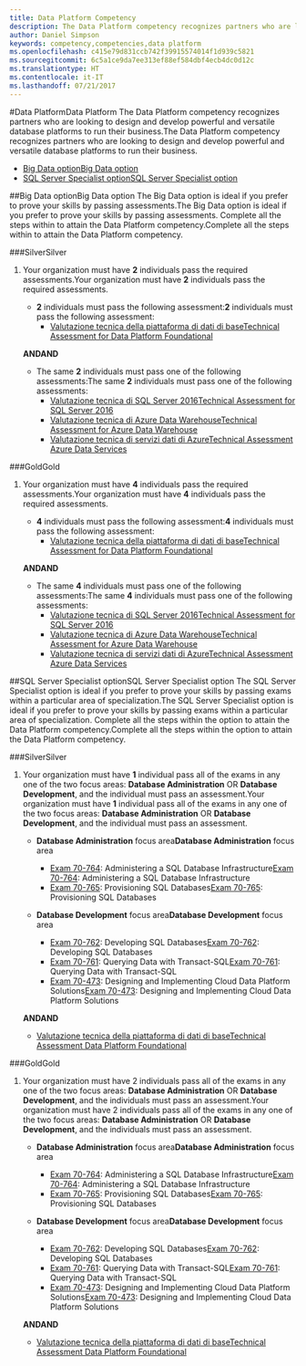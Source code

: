 ```yaml
---
title: Data Platform Competency
description: The Data Platform competency recognizes partners who are looking to design and develop powerful and versatile database platforms to run their business.
author: Daniel Simpson
keywords: competency,competencies,data platform
ms.openlocfilehash: c415e79d831ccb742f39915574014f1d939c5821
ms.sourcegitcommit: 6c5a1ce9da7ee313ef88ef584dbf4ecb4dc0d12c
ms.translationtype: HT
ms.contentlocale: it-IT
ms.lasthandoff: 07/21/2017
---
```

#<a name="data-platform"></a><span data-ttu-id="72e2c-104">Data Platform</span><span class="sxs-lookup"><span data-stu-id="72e2c-104">Data Platform</span></span>
<span data-ttu-id="72e2c-105">The Data Platform competency recognizes partners who are looking to design and develop powerful and versatile database platforms to run their business.</span><span class="sxs-lookup"><span data-stu-id="72e2c-105">The Data Platform competency recognizes partners who are looking to design and develop powerful and versatile database platforms to run their business.</span></span>

- [<span data-ttu-id="72e2c-106">Big Data option</span><span class="sxs-lookup"><span data-stu-id="72e2c-106">Big Data option</span></span>](#big-data-option) 
- [<span data-ttu-id="72e2c-107">SQL Server Specialist option</span><span class="sxs-lookup"><span data-stu-id="72e2c-107">SQL Server Specialist option</span></span>](#sql-server-specialist-option)

##<a name="big-data-option"></a><span data-ttu-id="72e2c-108">Big Data option</span><span class="sxs-lookup"><span data-stu-id="72e2c-108">Big Data option</span></span>
<span data-ttu-id="72e2c-109">The Big Data option is ideal if you prefer to prove your skills by passing assessments.</span><span class="sxs-lookup"><span data-stu-id="72e2c-109">The Big Data option is ideal if you prefer to prove your skills by passing assessments.</span></span> <span data-ttu-id="72e2c-110">Complete all the steps within to attain the Data Platform competency.</span><span class="sxs-lookup"><span data-stu-id="72e2c-110">Complete all the steps within to attain the Data Platform competency.</span></span>

###<a name="silver"></a><span data-ttu-id="72e2c-111">Silver</span><span class="sxs-lookup"><span data-stu-id="72e2c-111">Silver</span></span>
1. <span data-ttu-id="72e2c-112">Your organization must have **2** individuals pass the required assessments.</span><span class="sxs-lookup"><span data-stu-id="72e2c-112">Your organization must have **2** individuals pass the required assessments.</span></span>

    - <span data-ttu-id="72e2c-113">**2** individuals must pass the following assessment:</span><span class="sxs-lookup"><span data-stu-id="72e2c-113">**2** individuals must pass the following assessment:</span></span>
        - [<span data-ttu-id="72e2c-114">Valutazione tecnica della piattaforma di dati di base</span><span class="sxs-lookup"><span data-stu-id="72e2c-114">Technical Assessment for Data Platform Foundational</span></span>](https://partneruniversity.microsoft.com/?whr=uri:MicrosoftAccount&courseId=14354&scoId=nNGssUygB_8504778676)

    **<span data-ttu-id="72e2c-115">AND</span><span class="sxs-lookup"><span data-stu-id="72e2c-115">AND</span></span>**

    - <span data-ttu-id="72e2c-116">The same **2** individuals must pass one of the following assessments:</span><span class="sxs-lookup"><span data-stu-id="72e2c-116">The same **2** individuals must pass one of the following assessments:</span></span>
        - [<span data-ttu-id="72e2c-117">Valutazione tecnica di SQL Server 2016</span><span class="sxs-lookup"><span data-stu-id="72e2c-117">Technical Assessment for SQL Server 2016</span></span>](https://partneruniversity.microsoft.com/?whr=uri:MicrosoftAccount&courseId=14355&scoId=nzHk0hygB_7404778676)
        - [<span data-ttu-id="72e2c-118">Valutazione tecnica di Azure Data Warehouse</span><span class="sxs-lookup"><span data-stu-id="72e2c-118">Technical Assessment for Azure Data Warehouse</span></span>](https://partneruniversity.microsoft.com/?whr=uri:MicrosoftAccount&courseId=17491&scoId=1yUZ01TnD_1606265419)
        - [<span data-ttu-id="72e2c-119">Valutazione tecnica di servizi dati di Azure</span><span class="sxs-lookup"><span data-stu-id="72e2c-119">Technical Assessment Azure Data Services</span></span>](https://partneruniversity.microsoft.com/?whr=uri:MicrosoftAccount&courseId=17490&scoId=2h3AfWTnD_4706265419)

###<a name="gold"></a><span data-ttu-id="72e2c-120">Gold</span><span class="sxs-lookup"><span data-stu-id="72e2c-120">Gold</span></span>
1. <span data-ttu-id="72e2c-121">Your organization must have **4** individuals pass the required assessments.</span><span class="sxs-lookup"><span data-stu-id="72e2c-121">Your organization must have **4** individuals pass the required assessments.</span></span>

    - <span data-ttu-id="72e2c-122">**4** individuals must pass the following assessment:</span><span class="sxs-lookup"><span data-stu-id="72e2c-122">**4** individuals must pass the following assessment:</span></span>
        - [<span data-ttu-id="72e2c-123">Valutazione tecnica della piattaforma di dati di base</span><span class="sxs-lookup"><span data-stu-id="72e2c-123">Technical Assessment for Data Platform Foundational</span></span>](https://partneruniversity.microsoft.com/?whr=uri:MicrosoftAccount&courseId=14354&scoId=nNGssUygB_8504778676)

    **<span data-ttu-id="72e2c-124">AND</span><span class="sxs-lookup"><span data-stu-id="72e2c-124">AND</span></span>**

    - <span data-ttu-id="72e2c-125">The same **4** individuals must pass one of the following assessments:</span><span class="sxs-lookup"><span data-stu-id="72e2c-125">The same **4** individuals must pass one of the following assessments:</span></span>
        - [<span data-ttu-id="72e2c-126">Valutazione tecnica di SQL Server 2016</span><span class="sxs-lookup"><span data-stu-id="72e2c-126">Technical Assessment for SQL Server 2016</span></span>](https://partneruniversity.microsoft.com/?whr=uri:MicrosoftAccount&courseId=14355&scoId=nzHk0hygB_7404778676)
        - [<span data-ttu-id="72e2c-127">Valutazione tecnica di Azure Data Warehouse</span><span class="sxs-lookup"><span data-stu-id="72e2c-127">Technical Assessment for Azure Data Warehouse</span></span>](https://partneruniversity.microsoft.com/?whr=uri:MicrosoftAccount&courseId=17491&scoId=1yUZ01TnD_1606265419)
        - [<span data-ttu-id="72e2c-128">Valutazione tecnica di servizi dati di Azure</span><span class="sxs-lookup"><span data-stu-id="72e2c-128">Technical Assessment Azure Data Services</span></span>](https://partneruniversity.microsoft.com/?whr=uri:MicrosoftAccount&courseId=17490&scoId=2h3AfWTnD_4706265419)

##<a name="sql-server-specialist-option"></a><span data-ttu-id="72e2c-129">SQL Server Specialist option</span><span class="sxs-lookup"><span data-stu-id="72e2c-129">SQL Server Specialist option</span></span>
<span data-ttu-id="72e2c-130">The SQL Server Specialist option is ideal if you prefer to prove your skills by passing exams within a particular area of specialization.</span><span class="sxs-lookup"><span data-stu-id="72e2c-130">The SQL Server Specialist option is ideal if you prefer to prove your skills by passing exams within a particular area of specialization.</span></span> <span data-ttu-id="72e2c-131">Complete all the steps within the option to attain the Data Platform competency.</span><span class="sxs-lookup"><span data-stu-id="72e2c-131">Complete all the steps within the option to attain the Data Platform competency.</span></span>

###<a name="silver"></a><span data-ttu-id="72e2c-132">Silver</span><span class="sxs-lookup"><span data-stu-id="72e2c-132">Silver</span></span>
1. <span data-ttu-id="72e2c-133">Your organization must have **1** individual pass all of the exams in any one of the two focus areas: **Database Administration** OR **Database Development**, and the individual must pass an assessment.</span><span class="sxs-lookup"><span data-stu-id="72e2c-133">Your organization must have **1** individual pass all of the exams in any one of the two focus areas: **Database Administration** OR **Database Development**, and the individual must pass an assessment.</span></span>

    - <span data-ttu-id="72e2c-134">**Database Administration** focus area</span><span class="sxs-lookup"><span data-stu-id="72e2c-134">**Database Administration** focus area</span></span>
        - <span data-ttu-id="72e2c-135">[Exam 70-764](https://www.microsoft.com/en-us/learning/exam-70-764.aspx): Administering a SQL Database Infrastructure</span><span class="sxs-lookup"><span data-stu-id="72e2c-135">[Exam 70-764](https://www.microsoft.com/en-us/learning/exam-70-764.aspx): Administering a SQL Database Infrastructure</span></span> 
        - <span data-ttu-id="72e2c-136">[Exam 70-765](https://www.microsoft.com/en-us/learning/exam-70-765.aspx): Provisioning SQL Databases</span><span class="sxs-lookup"><span data-stu-id="72e2c-136">[Exam 70-765](https://www.microsoft.com/en-us/learning/exam-70-765.aspx): Provisioning SQL Databases</span></span>

    - <span data-ttu-id="72e2c-137">**Database Development** focus area</span><span class="sxs-lookup"><span data-stu-id="72e2c-137">**Database Development** focus area</span></span>
        - <span data-ttu-id="72e2c-138">[Exam 70-762](https://www.microsoft.com/en-us/learning/exam-70-762.aspx): Developing SQL Databases</span><span class="sxs-lookup"><span data-stu-id="72e2c-138">[Exam 70-762](https://www.microsoft.com/en-us/learning/exam-70-762.aspx): Developing SQL Databases</span></span>
        - <span data-ttu-id="72e2c-139">[Exam 70-761](https://www.microsoft.com/en-us/learning/exam-70-761.aspx): Querying Data with Transact-SQL</span><span class="sxs-lookup"><span data-stu-id="72e2c-139">[Exam 70-761](https://www.microsoft.com/en-us/learning/exam-70-761.aspx): Querying Data with Transact-SQL</span></span>
        - <span data-ttu-id="72e2c-140">[Exam 70-473](https://www.microsoft.com/en-us/learning/exam-70-473.aspx): Designing and Implementing Cloud Data Platform Solutions</span><span class="sxs-lookup"><span data-stu-id="72e2c-140">[Exam 70-473](https://www.microsoft.com/en-us/learning/exam-70-473.aspx): Designing and Implementing Cloud Data Platform Solutions</span></span>

    **<span data-ttu-id="72e2c-141">AND</span><span class="sxs-lookup"><span data-stu-id="72e2c-141">AND</span></span>**

    - [<span data-ttu-id="72e2c-142">Valutazione tecnica della piattaforma di dati di base</span><span class="sxs-lookup"><span data-stu-id="72e2c-142">Technical Assessment Data Platform Foundational</span></span>](https://partneruniversity.microsoft.com/?whr=uri:MicrosoftAccount&courseId=14354&scoId=nNGssUygB_8504778676)

###<a name="gold"></a><span data-ttu-id="72e2c-143">Gold</span><span class="sxs-lookup"><span data-stu-id="72e2c-143">Gold</span></span>
1. <span data-ttu-id="72e2c-144">Your organization must have 2 individuals pass all of the exams in any one of the two focus areas: **Database Administration** OR **Database Development**, and the individuals must pass an assessment.</span><span class="sxs-lookup"><span data-stu-id="72e2c-144">Your organization must have 2 individuals pass all of the exams in any one of the two focus areas: **Database Administration** OR **Database Development**, and the individuals must pass an assessment.</span></span>

    - <span data-ttu-id="72e2c-145">**Database Administration** focus area</span><span class="sxs-lookup"><span data-stu-id="72e2c-145">**Database Administration** focus area</span></span>
        - <span data-ttu-id="72e2c-146">[Exam 70-764](https://www.microsoft.com/en-us/learning/exam-70-764.aspx): Administering a SQL Database Infrastructure</span><span class="sxs-lookup"><span data-stu-id="72e2c-146">[Exam 70-764](https://www.microsoft.com/en-us/learning/exam-70-764.aspx): Administering a SQL Database Infrastructure</span></span> 
        - <span data-ttu-id="72e2c-147">[Exam 70-765](https://www.microsoft.com/en-us/learning/exam-70-765.aspx): Provisioning SQL Databases</span><span class="sxs-lookup"><span data-stu-id="72e2c-147">[Exam 70-765](https://www.microsoft.com/en-us/learning/exam-70-765.aspx): Provisioning SQL Databases</span></span>

    - <span data-ttu-id="72e2c-148">**Database Development** focus area</span><span class="sxs-lookup"><span data-stu-id="72e2c-148">**Database Development** focus area</span></span>
        - <span data-ttu-id="72e2c-149">[Exam 70-762](https://www.microsoft.com/en-us/learning/exam-70-762.aspx): Developing SQL Databases</span><span class="sxs-lookup"><span data-stu-id="72e2c-149">[Exam 70-762](https://www.microsoft.com/en-us/learning/exam-70-762.aspx): Developing SQL Databases</span></span>
        - <span data-ttu-id="72e2c-150">[Exam 70-761](https://www.microsoft.com/en-us/learning/exam-70-761.aspx): Querying Data with Transact-SQL</span><span class="sxs-lookup"><span data-stu-id="72e2c-150">[Exam 70-761](https://www.microsoft.com/en-us/learning/exam-70-761.aspx): Querying Data with Transact-SQL</span></span>
        - <span data-ttu-id="72e2c-151">[Exam 70-473](https://www.microsoft.com/en-us/learning/exam-70-473.aspx): Designing and Implementing Cloud Data Platform Solutions</span><span class="sxs-lookup"><span data-stu-id="72e2c-151">[Exam 70-473](https://www.microsoft.com/en-us/learning/exam-70-473.aspx): Designing and Implementing Cloud Data Platform Solutions</span></span>

    **<span data-ttu-id="72e2c-152">AND</span><span class="sxs-lookup"><span data-stu-id="72e2c-152">AND</span></span>**

    - [<span data-ttu-id="72e2c-153">Valutazione tecnica della piattaforma di dati di base</span><span class="sxs-lookup"><span data-stu-id="72e2c-153">Technical Assessment Data Platform Foundational</span></span>](https://partneruniversity.microsoft.com/?whr=uri:MicrosoftAccount&courseId=14354&scoId=nNGssUygB_8504778676)



